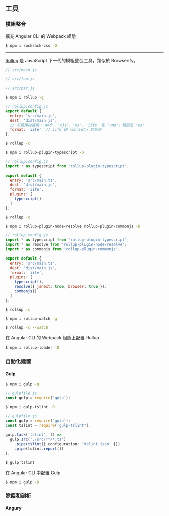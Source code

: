 ## 工具

### 模組整合

擴充 Angular CLI 的 Webpack 組態

```bash
$ npm i rucksack-css -D
```

***

[Rollup](http://rollupjs.org/) 是 JavaScript 下一代的模組整合工具，類似於 Browserify。

```js
// src/main.js
```

```js
// src/foo.js
```
```js
// src/bar.js
```

```bash
$ npm i rollup -g
```

```js
// rollup.config.js
export default {
  entry: 'src/main.js',
  dest: 'dist/main.js',
  // 可使用的選項：'amd'、'cjs'、'es'、'iife' 和 'umd'，預設是 'es'
  format: 'iife'  // iife 即 <script> 的意思
};
```

```bash
$ rollup -c
```

```bash
$ npm i rollup-plugin-typescript -D
```

```js
// rollup.config.js
import * as typescript from 'rollup-plugin-typescript';

export default {
  entry: 'src/main.ts',
  dest: 'dist/main.js',
  format: 'iife',
  plugins: [
    typescript()
  ]
};
```

```bash
$ rollup -c
```

```bash
$ npm i rollup-plugin-node-resolve rollup-plugin-commonjs -D
```

```js
// rollup.config.js
import * as typescript from 'rollup-plugin-typescript';
import * as resolve from 'rollup-plugin-node-resolve';
import * as commonjs from 'rollup-plugin-commonjs';

export default {
  entry: 'src/main.ts',
  dest: 'dist/main.js',
  format: 'iife',
  plugins: [
    typescript(),
    resolve({ jsnext: true, browser: true }),
    commonjs()
  ]
};
```

```bash
$ rollup -c
```

```bash
$ npm i rollup-watch -g
```

```bash
$ rollup -c --watch
```

在 Angular CLI 的 Webpack 組態上配置 Rollup

```bash
$ npm i rollup-loader -D
```

### 自動化建置

#### Gulp
```bash
$ npm i gulp -g
```

```ts
// gulpfile.js
const gulp = require('gulp');
```

```bash
$ npm i gulp-tslint -D
```

```ts
// gulpfile.js
const gulp = require('gulp');
const tslint = require('gulp-tslint');

gulp.task('tslint', () =>
  gulp.src('./src/**/*.ts')
    .pipe(tslint({ configuration: 'tslint.json' }))
    .pipe(tslint.report())
);
```

```bash
$ gulp tslint
```

在 Angular CLI 中配置 Gulp

```bash
$ npm i gulp -D
```

### 除錯和剖析

#### Angury
